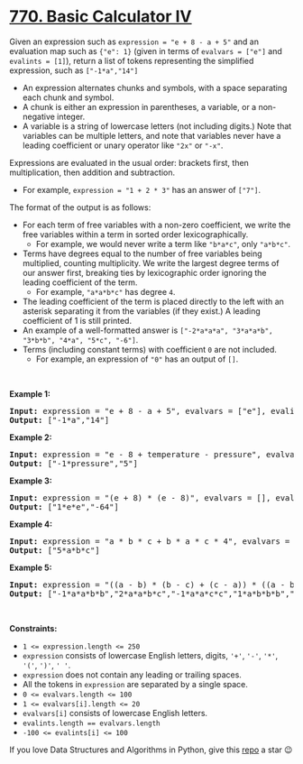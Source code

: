 # [770. Basic Calculator IV][title]

<p>Given an expression such as <code>expression = "e + 8 - a + 5"</code> and an evaluation map such as <code>{"e": 1}</code> (given in terms of <code>evalvars = ["e"]</code> and <code>evalints = [1]</code>), return a list of tokens representing the simplified expression, such as <code>["-1*a","14"]</code></p>
<ul>
<li>An expression alternates chunks and symbols, with a space separating each chunk and symbol.</li>
<li>A chunk is either an expression in parentheses, a variable, or a non-negative integer.</li>
<li>A variable is a string of lowercase letters (not including digits.) Note that variables can be multiple letters, and note that variables never have a leading coefficient or unary operator like <code>"2x"</code> or <code>"-x"</code>.</li>
</ul>
<p>Expressions are evaluated in the usual order: brackets first, then multiplication, then addition and subtraction.</p>
<ul>
<li>For example, <code>expression = "1 + 2 * 3"</code> has an answer of <code>["7"]</code>.</li>
</ul>
<p>The format of the output is as follows:</p>
<ul>
<li>For each term of free variables with a non-zero coefficient, we write the free variables within a term in sorted order lexicographically.
	<ul>
<li>For example, we would never write a term like <code>"b*a*c"</code>, only <code>"a*b*c"</code>.</li>
</ul>
</li>
<li>Terms have degrees equal to the number of free variables being multiplied, counting multiplicity. We write the largest degree terms of our answer first, breaking ties by lexicographic order ignoring the leading coefficient of the term.
	<ul>
<li>For example, <code>"a*a*b*c"</code> has degree <code>4</code>.</li>
</ul>
</li>
<li>The leading coefficient of the term is placed directly to the left with an asterisk separating it from the variables (if they exist.) A leading coefficient of 1 is still printed.</li>
<li>An example of a well-formatted answer is <code>["-2*a*a*a", "3*a*a*b", "3*b*b", "4*a", "5*c", "-6"]</code>.</li>
<li>Terms (including constant terms) with coefficient <code>0</code> are not included.
	<ul>
<li>For example, an expression of <code>"0"</code> has an output of <code>[]</code>.</li>
</ul>
</li>
</ul>
<p> </p>
<p><strong>Example 1:</strong></p>
<pre><strong>Input:</strong> expression = "e + 8 - a + 5", evalvars = ["e"], evalints = [1]
<strong>Output:</strong> ["-1*a","14"]
</pre>
<p><strong>Example 2:</strong></p>
<pre><strong>Input:</strong> expression = "e - 8 + temperature - pressure", evalvars = ["e", "temperature"], evalints = [1, 12]
<strong>Output:</strong> ["-1*pressure","5"]
</pre>
<p><strong>Example 3:</strong></p>
<pre><strong>Input:</strong> expression = "(e + 8) * (e - 8)", evalvars = [], evalints = []
<strong>Output:</strong> ["1*e*e","-64"]
</pre>
<p><strong>Example 4:</strong></p>
<pre><strong>Input:</strong> expression = "a * b * c + b * a * c * 4", evalvars = [], evalints = []
<strong>Output:</strong> ["5*a*b*c"]
</pre>
<p><strong>Example 5:</strong></p>
<pre><strong>Input:</strong> expression = "((a - b) * (b - c) + (c - a)) * ((a - b) + (b - c) * (c - a))", evalvars = [], evalints = []
<strong>Output:</strong> ["-1*a*a*b*b","2*a*a*b*c","-1*a*a*c*c","1*a*b*b*b","-1*a*b*b*c","-1*a*b*c*c","1*a*c*c*c","-1*b*b*b*c","2*b*b*c*c","-1*b*c*c*c","2*a*a*b","-2*a*a*c","-2*a*b*b","2*a*c*c","1*b*b*b","-1*b*b*c","1*b*c*c","-1*c*c*c","-1*a*a","1*a*b","1*a*c","-1*b*c"]
</pre>
<p> </p>
<p><strong>Constraints:</strong></p>
<ul>
<li><code>1 &lt;= expression.length &lt;= 250</code></li>
<li><code>expression</code> consists of lowercase English letters, digits, <code>'+'</code>, <code>'-'</code>, <code>'*'</code>, <code>'('</code>, <code>')'</code>, <code>' '</code>.</li>
<li><code>expression</code> does not contain any leading or trailing spaces.</li>
<li>All the tokens in <code>expression</code> are separated by a single space.</li>
<li><code>0 &lt;= evalvars.length &lt;= 100</code></li>
<li><code>1 &lt;= evalvars[i].length &lt;= 20</code></li>
<li><code>evalvars[i]</code> consists of lowercase English letters.</li>
<li><code>evalints.length == evalvars.length</code></li>
<li><code>-100 &lt;= evalints[i] &lt;= 100</code></li>
</ul>


If you love Data Structures and Algorithms in Python, give this [repo][me] a star :wink:

[title]: https://leetcode.com/problems/basic-calculator-iv
[me]: https://github.com/bumblebee211196/awesome-python-leetcode